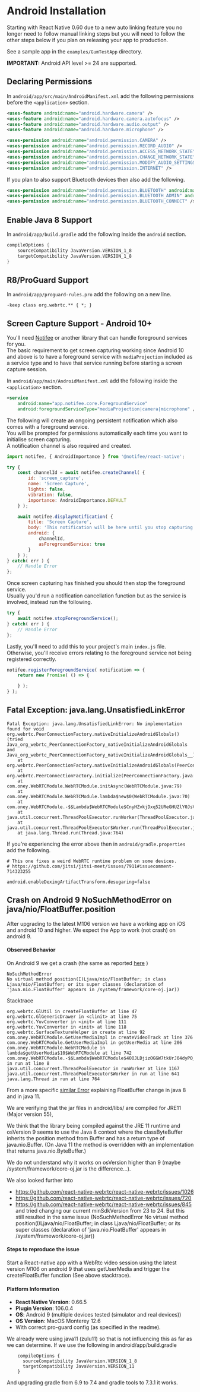 # Android Installation

Starting with React Native 0.60 due to a new auto linking feature you no longer need to follow manual linking steps but you will need to follow the other steps below if you plan on releasing your app to production.  

See a sample app in the `examples/GumTestApp` directory.  

**IMPORTANT:** Android API level >= 24 are supported.

## Declaring Permissions

In `android/app/src/main/AndroidManifest.xml` add the following permissions before the `<application>` section.  

```xml
<uses-feature android:name="android.hardware.camera" />
<uses-feature android:name="android.hardware.camera.autofocus" />
<uses-feature android:name="android.hardware.audio.output" />
<uses-feature android:name="android.hardware.microphone" />

<uses-permission android:name="android.permission.CAMERA" />
<uses-permission android:name="android.permission.RECORD_AUDIO" />
<uses-permission android:name="android.permission.ACCESS_NETWORK_STATE" />
<uses-permission android:name="android.permission.CHANGE_NETWORK_STATE" />
<uses-permission android:name="android.permission.MODIFY_AUDIO_SETTINGS" />
<uses-permission android:name="android.permission.INTERNET" />
```

If you plan to also support Bluetooth devices then also add the following.

```xml
<uses-permission android:name="android.permission.BLUETOOTH" android:maxSdkVersion="30" />
<uses-permission android:name="android.permission.BLUETOOTH_ADMIN" android:maxSdkVersion="30" />
<uses-permission android:name="android.permission.BLUETOOTH_CONNECT" />
```

## Enable Java 8 Support

In `android/app/build.gradle` add the following inside the `android` section.

```gradle
compileOptions {
	sourceCompatibility JavaVersion.VERSION_1_8
	targetCompatibility JavaVersion.VERSION_1_8
}
```

## R8/ProGuard Support

In `android/app/proguard-rules.pro` add the following on a new line.

```proguard
-keep class org.webrtc.** { *; }
```

## Screen Capture Support - Android 10+

You'll need [Notifee](https://notifee.app/react-native/docs/overview) or another library that can handle foreground services for you.  
The basic requirement to get screen capturing working since Android 10 and above is to have a foreground service with `mediaProjection` included as a service type and to have that service running before starting a screen capture session.  

In `android/app/main/AndroidManifest.xml` add the following inside the `<application>` section.  

```xml
<service
	android:name="app.notifee.core.ForegroundService"
	android:foregroundServiceType="mediaProjection|camera|microphone" />
```

The following will create an ongoing persistent notification which also comes with a foreground service.  
You will be prompted for permissions automatically each time you want to initialise screen capturing.  
A notification channel is also required and created.  

```javascript
import notifee, { AndroidImportance } from '@notifee/react-native';

try {
	const channelId = await notifee.createChannel( {
		id: 'screen_capture',
		name: 'Screen Capture',
		lights: false,
		vibration: false,
		importance: AndroidImportance.DEFAULT
	} );

	await notifee.displayNotification( {
		title: 'Screen Capture',
		body: 'This notification will be here until you stop capturing.',
		android: {
			channelId,
			asForegroundService: true
		}
	} );
} catch( err ) {
	// Handle Error
};
```

Once screen capturing has finished you should then stop the foreground service.  
Usually you'd run a notification cancellation function but as the service is involved, instead run the following.  

```javascript
try {
	await notifee.stopForegroundService();
} catch( err ) {
	// Handle Error
};
```

Lastly, you'll need to add this to your project's main `index.js` file.  
Otherwise, you'll receive errors relating to the foreground service not being registered correctly.  

```javascript
notifee.registerForegroundService( notification => {
	return new Promise( () => {

	} );
} );
```

## Fatal Exception: java.lang.UnsatisfiedLinkError

```
Fatal Exception: java.lang.UnsatisfiedLinkError: No implementation found for void org.webrtc.PeerConnectionFactory.nativeInitializeAndroidGlobals() (tried Java_org_webrtc_PeerConnectionFactory_nativeInitializeAndroidGlobals and Java_org_webrtc_PeerConnectionFactory_nativeInitializeAndroidGlobals__)
	at org.webrtc.PeerConnectionFactory.nativeInitializeAndroidGlobals(PeerConnectionFactory.java)
	at org.webrtc.PeerConnectionFactory.initialize(PeerConnectionFactory.java:306)
	at com.oney.WebRTCModule.WebRTCModule.initAsync(WebRTCModule.java:79)
	at com.oney.WebRTCModule.WebRTCModule.lambda$new$0(WebRTCModule.java:70)
	at com.oney.WebRTCModule.-$$Lambda$WebRTCModule$CnyHZvkjDxq52UReGHUZlY0JsVw.run(-.java:4)
	at java.util.concurrent.ThreadPoolExecutor.runWorker(ThreadPoolExecutor.java:1162)
	at java.util.concurrent.ThreadPoolExecutor$Worker.run(ThreadPoolExecutor.java:636)
	at java.lang.Thread.run(Thread.java:764)
```

If you're experiencing the error above then in `android/gradle.properties` add the following.  

```
# This one fixes a weird WebRTC runtime problem on some devices.
# https://github.com/jitsi/jitsi-meet/issues/7911#issuecomment-714323255

android.enableDexingArtifactTransform.desugaring=false
```

## Crash on Android 9 NoSuchMethodError on java/nio/FloatBuffer.position

After upgrading to the latest M106 version we have a working app on iOS and android 10 and higher.
We expect the App to work (not crash) on android 9.

#### Observed Behavior

On Android 9 we get a crash (the same as reported [here](https://community.jitsi.org/t/jitsi-android-sdk-crash/120099) )

```
NoSuchMethodError 
No virtual method position(I)Ljava/nio/FloatBuffer; in class Ljava/nio/FloatBuffer; or its super classes (declaration of 'java.nio.FloatBuffer' appears in /system/framework/core-oj.jar))
```

Stacktrace

```
org.webrtc.GlUtil in createFloatBuffer at line 47
org.webrtc.GlGenericDrawer in <clinit> at line 75
org.webrtc.YuvConverter in <init> at line 111
org.webrtc.YuvConverter in <init> at line 118
org.webrtc.SurfaceTextureHelper in create at line 92
com.oney.WebRTCModule.GetUserMediaImpl in createVideoTrack at line 376
com.oney.WebRTCModule.GetUserMediaImpl in getUserMedia at line 206
com.oney.WebRTCModule.WebRTCModule in lambda$getUserMedia$10$WebRTCModule at line 742
com.oney.WebRTCModule.-$$Lambda$WebRTCModule$4OOJLDjizOGGW7tkUrJ04dyPO_A in run at line 8
java.util.concurrent.ThreadPoolExecutor in runWorker at line 1167
java.util.concurrent.ThreadPoolExecutor$Worker in run at line 641
java.lang.Thread in run at line 764
```

From a more specific [similar Error](https://github.com/msgpack/msgpack-java/issues/516) explaining FloatBuffer change in java 8 and in java 11.

We are verifying that the jar files in android/libs/ are compiled for JRE11 (Major version 55), 

We think that the library being compiled against the JRE 11 runtime and osVersion 9 seems to use the Java 8 context where the classByteBuffer inherits the position method from Buffer and has a return type of java.nio.Buffer. 
(On Java 11 the method is overridden with an implementation that returns java.nio.ByteBuffer.)

We do not understand why it works on osVersion higher than 9 (maybe /system/framework/core-oj.jar is the difference...).

We also looked further into 
- https://github.com/react-native-webrtc/react-native-webrtc/issues/1026
- https://github.com/react-native-webrtc/react-native-webrtc/issues/720
- https://github.com/react-native-webrtc/react-native-webrtc/issues/845
and tried changing our current minSdkVersion from 23 to 24.
But this still resulted in the same issue (NoSuchMethodError No virtual method position(I)Ljava/nio/FloatBuffer; in class Ljava/nio/FloatBuffer; or its super classes (declaration of 'java.nio.FloatBuffer' appears in /system/framework/core-oj.jar))

#### Steps to reproduce the issue

Start a React-native app with a WebRtc video session using the latest version M106 on android 9 that uses getUserMedia and trigger the createFloatBuffer function (See above stacktrace).

#### Platform Information

* **React Native Version**: 0.66.5 
* **Plugin Version**:  106.0.4
* **OS**: Android 9 (multiple devices tested (simulator and real devices))
* **OS Version**: MacOS Monterey 12.6
* With correct pro-guard config (as specified in the readme).

We already were using java11 (zulu11) so that is not influencing this as far as we can determine.
If we use the following in android/app/build.gradle
```
    compileOptions {
      sourceCompatibility JavaVersion.VERSION_1_8
      targetCompatibility JavaVersion.VERSION_11
    }
```
And upgrading gradle from 6.9 to 7.4 and gradle tools to 7.3.1 it works. 
